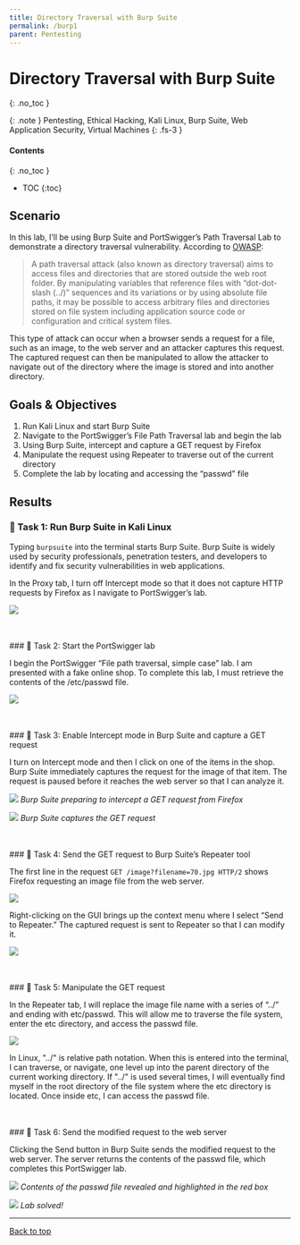 ```yaml
---
title: Directory Traversal with Burp Suite
permalink: /burp1
parent: Pentesting
---
```

# Directory Traversal with Burp Suite
{: .no_toc }

{: .note }
Pentesting, Ethical Hacking, Kali Linux, Burp Suite, Web Application Security, Virtual Machines
{: .fs-3 }

#### Contents
{: .no_toc }
- TOC
{:toc}

## Scenario
In this lab, I’ll be using Burp Suite and PortSwigger’s Path Traversal Lab to demonstrate a directory traversal vulnerability.  According to <a href="https://owasp.org/www-community/attacks/Path_Traversal" target="blank">OWASP</a>:

> A path traversal attack (also known as directory traversal) aims to access files and directories that are stored outside the web root folder. By manipulating variables that reference files with “dot-dot-slash (../)” sequences and its variations or by using absolute file paths, it may be possible to access arbitrary files and directories stored on file system including application source code or configuration and critical system files.

This type of attack can occur when a browser sends a request for a file, such as an image, to the web server and an attacker captures this request. The captured request can then be manipulated to allow the attacker to navigate out of the directory where the image is stored and into another directory.

## Goals & Objectives
1. Run Kali Linux and start Burp Suite
2. Navigate to the PortSwigger’s File Path Traversal lab and begin the lab
3. Using Burp Suite, intercept and capture a GET request by Firefox
4. Manipulate the request using Repeater to traverse out of the current directory
5. Complete the lab by locating and accessing the “passwd” file

## Results
### 📄 Task 1: Run Burp Suite in Kali Linux

Typing ```burpsuite``` into the terminal starts Burp Suite.  Burp Suite is widely used by security professionals, penetration testers, and developers to identify and fix security vulnerabilities in web applications.  

In the Proxy tab, I turn off Intercept mode so that it does not capture HTTP requests by Firefox as I navigate to PortSwigger’s lab.

![](/assets/images/101_27_burp1/step1.png)

<br>
<br>
### 📄 Task 2: Start the PortSwigger lab

I begin the PortSwigger “File path traversal, simple case” lab. I am presented with a fake online shop. To complete this lab, I must retrieve the contents of the /etc/passwd file. 

![](/assets/images/101_27_burp1/step2.png)

<br>
<br>
### 📄 Task 3: Enable Intercept mode in Burp Suite and capture a GET request

I turn on Intercept mode and then I click on one of the items in the shop. Burp Suite immediately captures the request for the image of that item. The request is paused before it reaches the web server so that I can analyze it.

![](/assets/images/101_27_burp1/step3a.png)
*Burp Suite preparing to intercept a GET request from Firefox*

![](/assets/images/101_27_burp1/step3b.png)
*Burp Suite captures the GET request*

<br>
<br>
### 📄 Task 4: Send the GET request to Burp Suite’s Repeater tool

The first line in the request ```GET /image?filename=70.jpg HTTP/2``` shows Firefox requesting an image file from the web server.

![](/assets/images/101_27_burp1/step5a.png)

Right-clicking on the GUI brings up the context menu where I select “Send to Repeater.” The captured request is sent to Repeater so that I can modify it.

![](/assets/images/101_27_burp1/step4.png)

<br>
<br>
### 📄 Task 5: Manipulate the GET request

In the Repeater tab, I will replace the image file name with a series of “../” and ending with etc/passwd. This will allow me to traverse the file system, enter the etc directory, and access the passwd file.

![](/assets/images/101_27_burp1/step5_final.png)

In Linux, "../" is relative path notation. When this is entered into the terminal, I can traverse, or navigate, one level up into the parent directory of the current working directory. If "../" is used several times, I will eventually find myself in the root directory of the file system where the etc directory is located. Once inside etc, I can access the passwd file.

<br>
<br>
### 📄 Task 6: Send the modified request to the web server

Clicking the Send button in Burp Suite sends the modified request to the web server. The server returns the contents of the passwd file, which completes this PortSwigger lab.

![](/assets/images/101_27_burp1/step6.png)
*Contents of the passwd file revealed and highlighted in the red box*

![](/assets/images/101_27_burp1/labsolved.png)
*Lab solved!*

---

<a href="#top" id="back-to-top">Back to top</a>